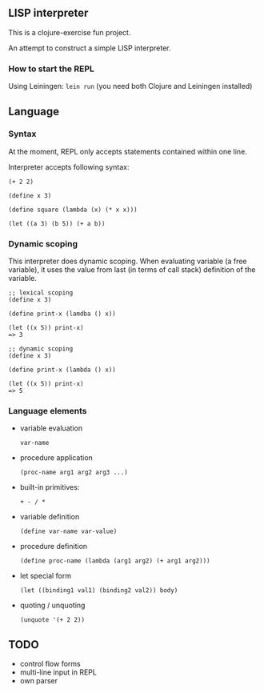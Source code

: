 ## LISP interpreter

This is a clojure-exercise fun project.

An attempt to construct a simple LISP interpreter.

### How to start the REPL

Using Leiningen: `lein run` (you need both Clojure and Leiningen installed)

## Language

### Syntax

At the moment, REPL only accepts statements contained within one line.

Interpreter accepts following syntax:

```
(+ 2 2)

(define x 3)

(define square (lambda (x) (* x x)))

(let ((a 3) (b 5)) (+ a b))
```

### Dynamic scoping

This interpreter does dynamic scoping. When evaluating variable (a
free variable), it uses the value from last (in terms of call stack)
definition of the variable.

```
;; lexical scoping
(define x 3)

(define print-x (lamdba () x))

(let ((x 5)) print-x)
=> 3

;; dynamic scoping
(define x 3)

(define print-x (lambda () x))

(let ((x 5)) print-x)
=> 5

```

### Language elements

- variable evaluation

  `var-name`
- procedure application

  `(proc-name arg1 arg2 arg3 ...)`
- built-in primitives:

  `+ - / *`
- variable definition

  `(define var-name var-value)`
- procedure definition

  `(define proc-name (lambda (arg1 arg2) (+ arg1 arg2)))`
- let special form

  `(let ((binding1 val1) (binding2 val2)) body)`
- quoting / unquoting

  `(unquote '(+ 2 2))`


## TODO

- control flow forms
- multi-line input in REPL
- own parser
